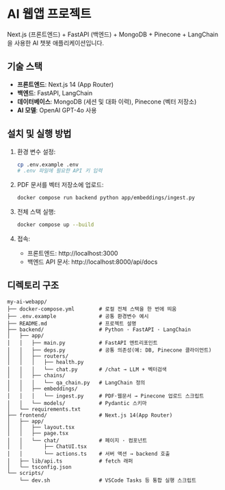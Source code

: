 # AI 웹앱 프로젝트

Next.js (프론트엔드) + FastAPI (백엔드) + MongoDB + Pinecone + LangChain을 사용한 AI 챗봇 애플리케이션입니다.

## 기술 스택

- **프론트엔드**: Next.js 14 (App Router)
- **백엔드**: FastAPI, LangChain
- **데이터베이스**: MongoDB (세션 및 대화 이력), Pinecone (벡터 저장소)
- **AI 모델**: OpenAI GPT-4o 사용

## 설치 및 실행 방법

1. 환경 변수 설정:
   ```bash
   cp .env.example .env
   # .env 파일에 필요한 API 키 입력
   ```

2. PDF 문서를 벡터 저장소에 업로드:
   ```bash
   docker compose run backend python app/embeddings/ingest.py
   ```

3. 전체 스택 실행:
   ```bash
   docker compose up --build
   ```

4. 접속:
   - 프론트엔드: http://localhost:3000
   - 백엔드 API 문서: http://localhost:8000/api/docs

## 디렉토리 구조

```
my-ai-webapp/
├── docker-compose.yml        # 로컬 전체 스택을 한 번에 띄움
├── .env.example              # 공통 환경변수 예시
├── README.md                 # 프로젝트 설명
├── backend/                  # Python · FastAPI · LangChain
│   ├── app/
│   │   ├── main.py           # FastAPI 엔트리포인트
│   │   ├── deps.py           # 공통 의존성(예: DB, Pinecone 클라이언트)
│   │   ├── routers/
│   │   │   ├── health.py     
│   │   │   └── chat.py       # /chat → LLM + 벡터검색
│   │   ├── chains/
│   │   │   └── qa_chain.py   # LangChain 정의
│   │   ├── embeddings/
│   │   │   └── ingest.py     # PDF·웹문서 → Pinecone 업로드 스크립트
│   │   └── models/           # Pydantic 스키마
│   └── requirements.txt
├── frontend/                 # Next.js 14(App Router)  
│   ├── app/
│   │   ├── layout.tsx
│   │   ├── page.tsx
│   │   └── chat/             # 페이지 · 컴포넌트
│   │       ├── ChatUI.tsx
│   │       └── actions.ts    # 서버 액션 → backend 호출
│   ├── lib/api.ts            # fetch 래퍼
│   └── tsconfig.json
└── scripts/
    └── dev.sh                # VSCode Tasks 등 통합 실행 스크립트
``` 